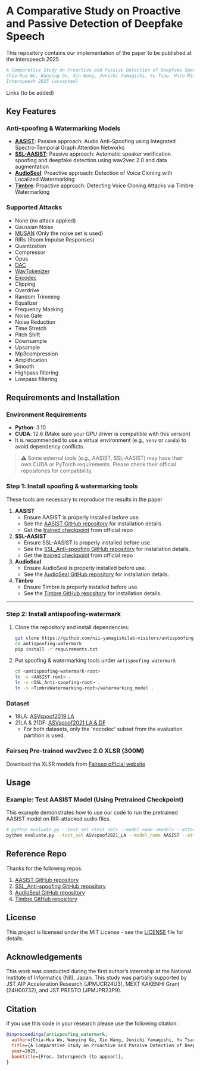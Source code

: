 # A Comparative Study on Proactive and Passive Detection of Deepfake Speech
This repository contains our implementation of the paper to be published at the Interspeech 2025 

```bibtex
A Comparative Study on Proactive and Passive Detection of Deepfake Speech,
Chia-Hua Wu, Wanying Ge, Xin Wang, Junichi Yamagishi, Yu Tsao, Hsin-Min Wang
Interspeech 2025 (accepted)
```
Links (to be added)

## Key Features

### Anti-spoofing & Watermarking Models
- **[AASIST](https://arxiv.org/abs/2110.01200)**: Passive approach: Audio Anti-Spoofing using Integrated Spectro-Temporal Graph Attention Networks
- **[SSL-AASIST](https://arxiv.org/abs/2202.12233)**: Passive approach: Automatic speaker verification spoofing and deepfake detection using wav2vec 2.0 and data augmentation
- **[AudioSeal](https://arxiv.org/abs/2401.17264)**: Proactive approach: Detection of Voice Cloning with Localized Watermarking
- **[Timbre](https://arxiv.org/abs/2312.03410)**: Proactive approach: Detecting Voice Cloning Attacks via Timbre Watermarking
  
### Supported Attacks
- None (no attack applied)
- Gaussian Noise
- [MUSAN](https://arxiv.org/abs/1510.08484) (Only the noise set is used)
- RIRs (Room Impulse Responses)
- Quantization
- Compressor
- Opus
- [DAC](https://arxiv.org/abs/2306.06546)
- [WavTokenizer](https://arxiv.org/abs/2408.16532)
- [Encodec](https://arxiv.org/abs/2210.13438)
- Clipping
- Overdrive
- Random Trimming
- Equalizer
- Frequency Masking
- Noise Gate
- Noise Reduction
- Time Stretch
- Pitch Shift
- Downsample
- Upsample
- Mp3compression
- Amplification
- Smooth
- Highpass filtering
- Lowpass filtering

## Requirements and Installation

### Environment Requirements

- **Python**: 3.10  
- **CUDA**: 12.6 (Make sure your GPU driver is compatible with this version)  
- It is recommended to use a virtual environment (e.g., `venv` or `conda`) to avoid dependency conflicts.

> ⚠️ Some external tools (e.g., AASIST, SSL-AASIST) may have their own CUDA or PyTorch requirements. Please check their official repositories for compatibility.


### Step 1: Install spoofing & watermarking tools

These tools are necessary to reproduce the results in the paper

1. **AASIST**  
   - Ensure AASIST is properly installed before use.  
   - See the [AASIST GitHub repository](https://github.com/clovaai/aasist) for installation details.
   - Get the [trained checkpoint](https://github.com/clovaai/aasist/blob/main/models/weights/AASIST.pth) from official repo 
2. **SSL-AASIST**  
   - Ensure SSL-AASIST is properly installed before use.  
   - See the [SSL_Anti-spoofing GitHub repository](https://github.com/TakHemlata/SSL_Anti-spoofing) for installation details.
   - Get the [trained checkpoint](https://drive.google.com/drive/folders/1c4ywztEVlYVijfwbGLl9OEa1SNtFKppB?usp=sharing) from official repo
3. **AudioSeal**  
   - Ensure AudioSeal is properly installed before use.  
   - See the [AudioSeal GitHub repository](https://github.com/facebookresearch/audioseal) for installation details.
4. **Timbre**  
   - Ensure Timbre is properly installed before use.  
   - See the [Timbre GitHub repository](https://github.com/TimbreWatermarking/TimbreWatermarking)  for installation details.

---

### Step 2: Install antispoofing-watermark

1. Clone the repository and install dependencies:
   ```bash
   git clone https://github.com/nii-yamagishilab-visitors/antispoofing-watermark.git
   cd antispoofing-watermark
   pip install -r requirements.txt
    ```
    
2. Put spoofing & watermarking tools under `antispoofing-watermark`
    ```bash
    cd <antispoofing-watermark-root>
    ln -s <AASIST-root> .
    ln -s <SSL_Anti-spoofing-root> .
    ln -s <TimbreWatermarking-root>/watermarking_model .
    ```
### Dataset
- 19LA: [ASVspoof2019 LA](https://www.asvspoof.org/index2019.html)
- 21LA & 21DF: [ASVspoof2021 LA & DF](https://www.asvspoof.org/index2021.html)
   - For both datasets, only the 'nocodec' subset from the evaluation partition is used.

### Fairseq Pre-trained wav2vec 2.0 XLSR (300M)
Download the XLSR models from [Fairseq official website](https://github.com/pytorch/fairseq/tree/main/examples/wav2vec/xlsr)

## Usage
### Example: Test AASIST Model (Using Pretrained Checkpoint)

This example demonstrates how to use our code to run the pretrained AASIST model on RIR-attacked audio files.
```bash 
# python evaluate.py --test_set <test_set> --model_name <model> --attack_name <attack_method> --n_job <number_of_jobs>
python evaluate.py --test_set ASVspoof2021_LA --model_name AASIST --attack_name rir --n_job 20
```

## Reference Repo
Thanks for the following repos:
1. [AASIST GitHub repository](https://github.com/clovaai/aasist)
2. [SSL_Anti-spoofing GitHub repository](https://github.com/TakHemlata/SSL_Anti-spoofing)
3. [AudioSeal GitHub repository](https://github.com/facebookresearch/audioseal)
4. [Timbre  GitHub repository](https://github.com/TimbreWatermarking/TimbreWatermarking)

## License

This project is licensed under the MIT License - see the [LICENSE](LICENSE) file for details.

## Acknowledgements
This work was conducted during the first author’s internship at the National Institute of Informatics (NII), Japan. This study was partially supported by JST AIP Acceleration Research (JPMJCR24U3), MEXT KAKENHI Grant (24H00732), and JST PRESTO (JPMJPR23P9).

## Citation
If you use this code in your research please use the following citation:
```bibtex
@inproceedings{antispoofing_watermark,
  author={Chia-Hua Wu, Wanying Ge, Xin Wang, Junichi Yamagishi, Yu Tsao, Hsin-Min Wang},
  title={A Comparative Study on Proactive and Passive Detection of Deepfake Speech},
  year=2025,
  booktitle={Proc. Interspeech (to appear)},
}

```
